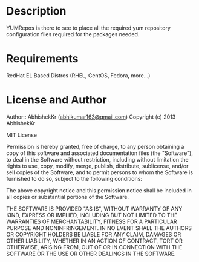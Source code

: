 Description
===========

YUMRepos is there to see to place all the required yum repository configuration files required for the packages needed.

Requirements
============

RedHat EL Based Distros (RHEL, CentOS, Fedora, more...)

License and Author
====

Author:: AbhishekKr (<abhikumar163@gmail.com>)
Copyright (c) 2013 AbhishekKr

MIT License

Permission is hereby granted, free of charge, to any person obtaining
a copy of this software and associated documentation files (the
"Software"), to deal in the Software without restriction, including
without limitation the rights to use, copy, modify, merge, publish,
distribute, sublicense, and/or sell copies of the Software, and to
permit persons to whom the Software is furnished to do so, subject to
the following conditions:

The above copyright notice and this permission notice shall be
included in all copies or substantial portions of the Software.

THE SOFTWARE IS PROVIDED "AS IS", WITHOUT WARRANTY OF ANY KIND,
EXPRESS OR IMPLIED, INCLUDING BUT NOT LIMITED TO THE WARRANTIES OF
MERCHANTABILITY, FITNESS FOR A PARTICULAR PURPOSE AND
NONINFRINGEMENT. IN NO EVENT SHALL THE AUTHORS OR COPYRIGHT HOLDERS BE
LIABLE FOR ANY CLAIM, DAMAGES OR OTHER LIABILITY, WHETHER IN AN ACTION
OF CONTRACT, TORT OR OTHERWISE, ARISING FROM, OUT OF OR IN CONNECTION
WITH THE SOFTWARE OR THE USE OR OTHER DEALINGS IN THE SOFTWARE.
